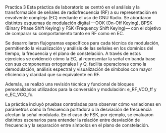 Practica 3
Esta práctica de laboratorio se centró en el análisis y la transformación de señales de radiofrecuencia (RF) a su representación en envolvente compleja (EC) mediante el uso de GNU Radio. Se abordaron distintos esquemas de modulación digital —OOK (On-Off Keying), BPSK (Binary Phase Shift Keying) y FSK (Frequency Shift Keying)— con el objetivo de comparar su comportamiento tanto en RF como en EC.

Se desarrollaron flujogramas específicos para cada técnica de modulación, permitiendo la visualización y análisis de las señales en los dominios del tiempo, la frecuencia y el plano de constelación. A través de estos ejercicios se evidenció cómo la EC, al representar la señal en banda base con sus componentes ortogonales I y Q, facilita operaciones como la demodulación, análisis espectral y visualización de símbolos con mayor eficiencia y claridad que su equivalente en RF.

Además, se realizó una revisión técnica y funcional de bloques personalizados utilizados para la conversión y modulación: e_RF_VCO_ff y e_EC_VCO_fc.

La práctica incluyó pruebas controladas para observar cómo variaciones en parámetros como la frecuencia portadora o la desviación de frecuencia afectan la señal modulada. En el caso de FSK, por ejemplo, se evaluaron distintos escenarios para entender la relación entre desviación de frecuencia y la separación entre símbolos en el plano de constelación.
